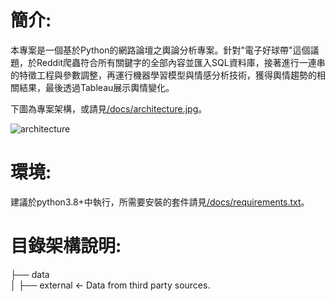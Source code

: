 # 簡介:

本專案是一個基於Python的網路論壇之輿論分析專案。針對"電子好球帶"這個議題，於Reddit爬蟲符合所有關鍵字的全部內容並匯入SQL資料庫，接著進行一連串的特徵工程與參數調整，再運行機器學習模型與情感分析技術，獲得輿情趨勢的相關結果，最後透過Tableau展示輿情變化。  

下圖為專案架構，或請見[/docs/architecture.jpg](https://github.com/C-H-Chen/-Reddit---/blob/main/docs/architecture.jpg)。  

![architecture](https://github.com/user-attachments/assets/67228327-dce2-4d0b-9787-049e252f656a)  

# 環境:  

建議於python3.8+中執行，所需要安裝的套件請見[/docs/requirements.txt](https://github.com/C-H-Chen/-Reddit---/blob/main/docs/requirements.txt)。

# 目錄架構說明:  

 ├── data  
   │   ├── external       <- Data from third party sources.  
